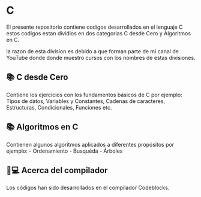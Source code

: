 # C
El presente repositorio contiene codigos desarrollados en el lenguaje C estos codigos estan dividios en dos categorias C desde Cero y Algoritmos en C.

la razon de esta division es debido a que forman parte de mi canal de YouTube donde donde muestro cursos con los nombres de estas divisiones.

## 📚 C desde Cero
Contiene los ejercicios con los fundamentos básicos de C 
por ejemplo: Tipos de datos, Variables y Constantes, Cadenas de caracteres, Estructuras, Condicionales, Funciones etc.


## 📚 Algoritmos en C
Contienen algunos algoritmos aplicados a diferentes propósitos por ejemplo:
    - Ordenamiento
    - Busquéda 
    - Árboles

## 🧪💻 Acerca del compilador
Los códigos han sido desarrollados en el compilador Codeblocks.


